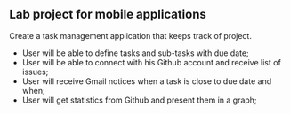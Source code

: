## Lab project for mobile applications

Create a task management application that keeps track of project.

- User will be able to define tasks and sub-tasks with due date;
- User will be able to connect with his Github account and receive list of issues;
- User will receive Gmail notices when a task is close to due date and when;
- User will get statistics from Github and present them in a graph;
